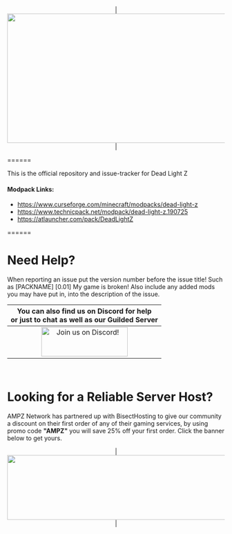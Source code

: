 <p align="center">
| <img src="https://www.bisecthosting.com/images/CF/Dead_Light/BH_DL_Header.png" alt="Get your server today!"  width="1911" height="300"></a>|
</p>

======

This is the official repository and issue-tracker for Dead Light Z
    
#### Modpack Links: 
+ https://www.curseforge.com/minecraft/modpacks/dead-light-z
+ https://www.technicpack.net/modpack/dead-light-z.190725
+ https://atlauncher.com/pack/DeadLightZ

======
  
Need Help?
======
When reporting an issue put the version number before the issue title! Such as [PACKNAME] [0.01] My game is broken! Also include any added mods you may have put in, into the description of the issue. 
 

|You can also find us on Discord for help<br>or just to chat as well as our Guilded Server|
|:------------:|
|<a href="https://discord.gg/enrpMDd"><img src="https://discordapp.com/assets/fc0b01fe10a0b8c602fb0106d8189d9b.png" alt="Join us on Discord!"  width="200" height="68">
<br>

Looking for a Reliable Server Host?
======
AMPZ Network has partnered up with BisectHosting to give our community a discount on their first order of any of their gaming services, by using promo code **"AMPZ"** you will save 25% off your first order. Click the banner below to get yours. 

<p align="center">
| <a href="https://bisecthosting.com/AMPZ"><img src="https://www.bisecthosting.com/images/CF/Dead_Light/BH_DL_PromoCard.png" alt="Get your server today!"   width="1911" height="150"></a>|
</p>
